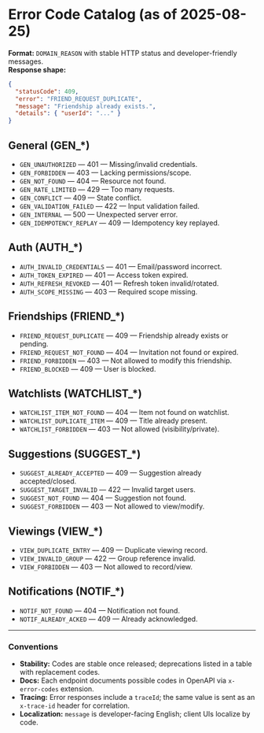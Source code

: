 # Error Code Catalog (as of 2025-08-25)

**Format:** `DOMAIN_REASON` with stable HTTP status and developer-friendly messages.  
**Response shape:**

```json
{
  "statusCode": 409,
  "error": "FRIEND_REQUEST_DUPLICATE",
  "message": "Friendship already exists.",
  "details": { "userId": "..." }
}
```

## General (GEN\_\*)

- `GEN_UNAUTHORIZED` — 401 — Missing/invalid credentials.
- `GEN_FORBIDDEN` — 403 — Lacking permissions/scope.
- `GEN_NOT_FOUND` — 404 — Resource not found.
- `GEN_RATE_LIMITED` — 429 — Too many requests.
- `GEN_CONFLICT` — 409 — State conflict.
- `GEN_VALIDATION_FAILED` — 422 — Input validation failed.
- `GEN_INTERNAL` — 500 — Unexpected server error.
- `GEN_IDEMPOTENCY_REPLAY` — 409 — Idempotency key replayed.

## Auth (AUTH\_\*)

- `AUTH_INVALID_CREDENTIALS` — 401 — Email/password incorrect.
- `AUTH_TOKEN_EXPIRED` — 401 — Access token expired.
- `AUTH_REFRESH_REVOKED` — 401 — Refresh token invalid/rotated.
- `AUTH_SCOPE_MISSING` — 403 — Required scope missing.

## Friendships (FRIEND\_\*)

- `FRIEND_REQUEST_DUPLICATE` — 409 — Friendship already exists or pending.
- `FRIEND_REQUEST_NOT_FOUND` — 404 — Invitation not found or expired.
- `FRIEND_FORBIDDEN` — 403 — Not allowed to modify this friendship.
- `FRIEND_BLOCKED` — 409 — User is blocked.

## Watchlists (WATCHLIST\_\*)

- `WATCHLIST_ITEM_NOT_FOUND` — 404 — Item not found on watchlist.
- `WATCHLIST_DUPLICATE_ITEM` — 409 — Title already present.
- `WATCHLIST_FORBIDDEN` — 403 — Not allowed (visibility/private).

## Suggestions (SUGGEST\_\*)

- `SUGGEST_ALREADY_ACCEPTED` — 409 — Suggestion already accepted/closed.
- `SUGGEST_TARGET_INVALID` — 422 — Invalid target users.
- `SUGGEST_NOT_FOUND` — 404 — Suggestion not found.
- `SUGGEST_FORBIDDEN` — 403 — Not allowed to view/modify.

## Viewings (VIEW\_\*)

- `VIEW_DUPLICATE_ENTRY` — 409 — Duplicate viewing record.
- `VIEW_INVALID_GROUP` — 422 — Group reference invalid.
- `VIEW_FORBIDDEN` — 403 — Not allowed to record/view.

## Notifications (NOTIF\_\*)

- `NOTIF_NOT_FOUND` — 404 — Notification not found.
- `NOTIF_ALREADY_ACKED` — 409 — Already acknowledged.

---

### Conventions

- **Stability:** Codes are stable once released; deprecations listed in a table with replacement codes.
- **Docs:** Each endpoint documents possible codes in OpenAPI via `x-error-codes` extension.
- **Tracing:** Error responses include a `traceId`; the same value is sent as an `x-trace-id` header for correlation.
- **Localization:** `message` is developer-facing English; client UIs localize by code.
